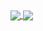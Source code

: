 
<a href="https://github.com/GiorgosL/github-readme-stats">
  <img align="center" src="https://github-readme-stats.vercel.app/api/pin/?username=GiorgosL&repo=github-readme-stats" />
</a>
<a href="https://github.com/GiorgosL/github-readme-stats">
  <img align="center" src="(https://github-readme-stats.vercel.app/api/top-langs/?username=GiorgosL&theme=radical)](https://github.com/GiorgosL/github-readme-stats" />
</a>
